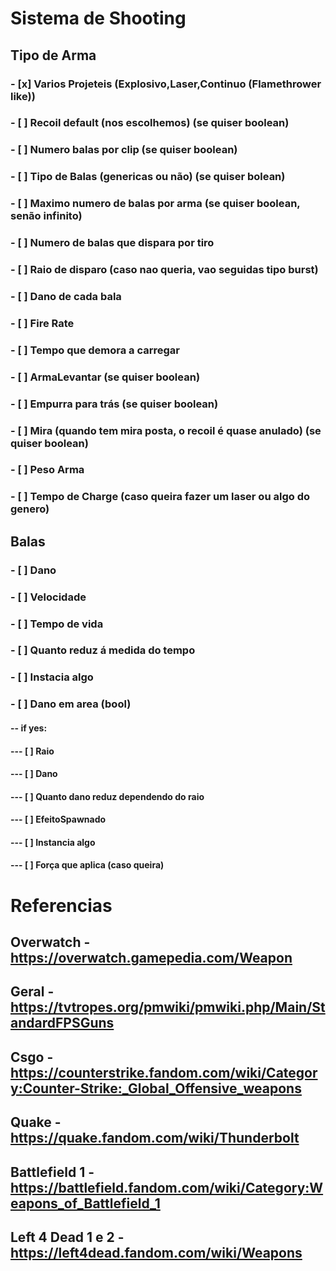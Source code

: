 # Sistema de Shooting

## Tipo de Arma
### - [x] Varios Projeteis (Explosivo,Laser,Continuo (Flamethrower like))
### - [ ] Recoil default (nos escolhemos) (se quiser boolean)
### - [ ] Numero balas por clip (se quiser boolean)
### - [ ] Tipo de Balas (genericas ou não) (se quiser bolean)
### - [ ] Maximo numero de balas por arma (se quiser boolean, senão infinito)
### - [ ] Numero de balas que dispara por tiro
### - [ ] Raio de disparo (caso nao queria, vao seguidas tipo burst)
### - [ ] Dano de cada bala
### - [ ] Fire Rate
### - [ ] Tempo que demora a carregar
### - [ ] ArmaLevantar (se quiser boolean)
### - [ ] Empurra para trás (se quiser boolean)
### - [ ] Mira (quando tem mira posta, o recoil é quase anulado) (se quiser boolean)
### - [ ] Peso Arma
### - [ ] Tempo de Charge  (caso queira fazer um laser ou algo do genero)
## Balas
### - [ ] Dano
### - [ ] Velocidade
### - [ ] Tempo de vida
### - [ ] Quanto reduz á medida do tempo
### - [ ] Instacia algo
### - [ ] Dano em area (bool)
#### -- if yes:
#### --- [ ] Raio
#### --- [ ] Dano
#### --- [ ] Quanto dano reduz dependendo do raio
#### --- [ ] EfeitoSpawnado
#### --- [ ] Instancia algo
 #### --- [ ] Força que aplica (caso queira)

# Referencias 
## Overwatch - https://overwatch.gamepedia.com/Weapon
## Geral - https://tvtropes.org/pmwiki/pmwiki.php/Main/StandardFPSGuns
## Csgo - https://counterstrike.fandom.com/wiki/Category:Counter-Strike:_Global_Offensive_weapons
## Quake - https://quake.fandom.com/wiki/Thunderbolt
## Battlefield 1 - https://battlefield.fandom.com/wiki/Category:Weapons_of_Battlefield_1
## Left 4 Dead 1 e 2 - https://left4dead.fandom.com/wiki/Weapons
